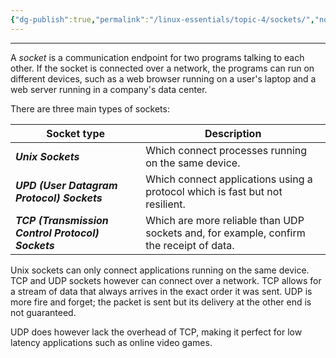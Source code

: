 ```yaml
---
{"dg-publish":true,"permalink":"/linux-essentials/topic-4/sockets/","noteIcon":"1"}
---
```


---
A _socket_ is a communication endpoint for two programs talking to each other. If the socket is connected over a network, the programs can run on different devices, such as a web browser running on a user's laptop and a web server running in a company's data center.

There are three main types of sockets:

| Socket type                                       | Description                                                                             |
| ------------------------------------------------- | --------------------------------------------------------------------------------------- |
| ___Unix Sockets___                                | Which connect processes running on the same device.                                     |
| ___UPD (User Datagram Protocol) Sockets___        | Which connect applications using a protocol which is fast but not resilient.            |
| ___TCP (Transmission Control Protocol) Sockets___ | Which are more reliable than UDP sockets and, for example, confirm the receipt of data. |
Unix sockets can only connect applications running on the same device. TCP and UDP sockets however can connect over a network. TCP allows for a stream of data that always arrives in the exact order it was sent. UDP is more fire and forget; the packet is sent but its delivery at the other end is not guaranteed.

UDP does however lack the overhead of TCP, making it perfect for low latency applications such as online video games.